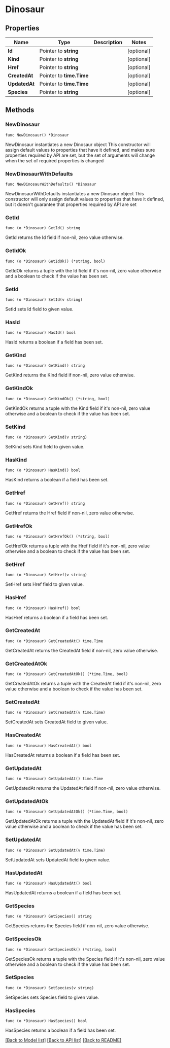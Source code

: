 # Dinosaur

## Properties

Name | Type | Description | Notes
------------ | ------------- | ------------- | -------------
**Id** | Pointer to **string** |  | [optional] 
**Kind** | Pointer to **string** |  | [optional] 
**Href** | Pointer to **string** |  | [optional] 
**CreatedAt** | Pointer to **time.Time** |  | [optional] 
**UpdatedAt** | Pointer to **time.Time** |  | [optional] 
**Species** | Pointer to **string** |  | [optional] 

## Methods

### NewDinosaur

`func NewDinosaur() *Dinosaur`

NewDinosaur instantiates a new Dinosaur object
This constructor will assign default values to properties that have it defined,
and makes sure properties required by API are set, but the set of arguments
will change when the set of required properties is changed

### NewDinosaurWithDefaults

`func NewDinosaurWithDefaults() *Dinosaur`

NewDinosaurWithDefaults instantiates a new Dinosaur object
This constructor will only assign default values to properties that have it defined,
but it doesn't guarantee that properties required by API are set

### GetId

`func (o *Dinosaur) GetId() string`

GetId returns the Id field if non-nil, zero value otherwise.

### GetIdOk

`func (o *Dinosaur) GetIdOk() (*string, bool)`

GetIdOk returns a tuple with the Id field if it's non-nil, zero value otherwise
and a boolean to check if the value has been set.

### SetId

`func (o *Dinosaur) SetId(v string)`

SetId sets Id field to given value.

### HasId

`func (o *Dinosaur) HasId() bool`

HasId returns a boolean if a field has been set.

### GetKind

`func (o *Dinosaur) GetKind() string`

GetKind returns the Kind field if non-nil, zero value otherwise.

### GetKindOk

`func (o *Dinosaur) GetKindOk() (*string, bool)`

GetKindOk returns a tuple with the Kind field if it's non-nil, zero value otherwise
and a boolean to check if the value has been set.

### SetKind

`func (o *Dinosaur) SetKind(v string)`

SetKind sets Kind field to given value.

### HasKind

`func (o *Dinosaur) HasKind() bool`

HasKind returns a boolean if a field has been set.

### GetHref

`func (o *Dinosaur) GetHref() string`

GetHref returns the Href field if non-nil, zero value otherwise.

### GetHrefOk

`func (o *Dinosaur) GetHrefOk() (*string, bool)`

GetHrefOk returns a tuple with the Href field if it's non-nil, zero value otherwise
and a boolean to check if the value has been set.

### SetHref

`func (o *Dinosaur) SetHref(v string)`

SetHref sets Href field to given value.

### HasHref

`func (o *Dinosaur) HasHref() bool`

HasHref returns a boolean if a field has been set.

### GetCreatedAt

`func (o *Dinosaur) GetCreatedAt() time.Time`

GetCreatedAt returns the CreatedAt field if non-nil, zero value otherwise.

### GetCreatedAtOk

`func (o *Dinosaur) GetCreatedAtOk() (*time.Time, bool)`

GetCreatedAtOk returns a tuple with the CreatedAt field if it's non-nil, zero value otherwise
and a boolean to check if the value has been set.

### SetCreatedAt

`func (o *Dinosaur) SetCreatedAt(v time.Time)`

SetCreatedAt sets CreatedAt field to given value.

### HasCreatedAt

`func (o *Dinosaur) HasCreatedAt() bool`

HasCreatedAt returns a boolean if a field has been set.

### GetUpdatedAt

`func (o *Dinosaur) GetUpdatedAt() time.Time`

GetUpdatedAt returns the UpdatedAt field if non-nil, zero value otherwise.

### GetUpdatedAtOk

`func (o *Dinosaur) GetUpdatedAtOk() (*time.Time, bool)`

GetUpdatedAtOk returns a tuple with the UpdatedAt field if it's non-nil, zero value otherwise
and a boolean to check if the value has been set.

### SetUpdatedAt

`func (o *Dinosaur) SetUpdatedAt(v time.Time)`

SetUpdatedAt sets UpdatedAt field to given value.

### HasUpdatedAt

`func (o *Dinosaur) HasUpdatedAt() bool`

HasUpdatedAt returns a boolean if a field has been set.

### GetSpecies

`func (o *Dinosaur) GetSpecies() string`

GetSpecies returns the Species field if non-nil, zero value otherwise.

### GetSpeciesOk

`func (o *Dinosaur) GetSpeciesOk() (*string, bool)`

GetSpeciesOk returns a tuple with the Species field if it's non-nil, zero value otherwise
and a boolean to check if the value has been set.

### SetSpecies

`func (o *Dinosaur) SetSpecies(v string)`

SetSpecies sets Species field to given value.

### HasSpecies

`func (o *Dinosaur) HasSpecies() bool`

HasSpecies returns a boolean if a field has been set.


[[Back to Model list]](../README.md#documentation-for-models) [[Back to API list]](../README.md#documentation-for-api-endpoints) [[Back to README]](../README.md)



